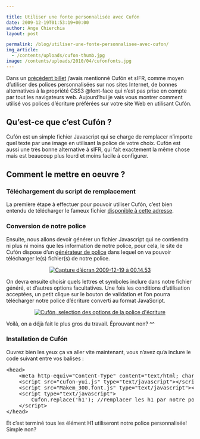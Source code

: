 ```yaml
---

title: Utiliser une fonte personnalisée avec Cufón
date: 2009-12-19T01:53:19+00:00
author: Ange Chierchia
layout: post

permalink: /blog/utiliser-une-fonte-personnalisee-avec-cufon/
img_article:
  - /contents/uploads/cufon-thumb.jpg
image: /contents/uploads/2010/04/cufonfonts.jpg
---
```

Dans un [précédent billet](http://chierchia.fr/webdesign/3-facons-dutiliser-une-police-decriture-exotique-sur-un-site-web/ "3 façons d’utiliser une police d’écriture “exotique” sur un site Web") j&rsquo;avais mentionné Cufón et sIFR, comme moyen d&rsquo;utiliser des polices personnalisées sur nos sites Internet, de bonnes alternatives à la propriété CSS3 @font-face qui n&rsquo;est pas prise en compte par tout les navigateurs web. Aujourd&rsquo;hui je vais vous montrer comment utilisé vos polices d&rsquo;écriture préférées sur votre site Web en utilisant Cufón.<!--more-->

## Qu&rsquo;est-ce que c&rsquo;est Cufón ?

Cufón est un simple fichier Javascript qui se charge de remplacer n&rsquo;importe quel texte par une image en utilisant la police de votre choix. Cufón est aussi une très bonne alternative à sIFR, qui fait exactement la même chose mais est beaucoup plus lourd et moins facile à configurer.

## Comment le mettre en oeuvre ?

### Téléchargement du script de remplacement

La première étape à effectuer pour pouvoir utiliser Cufón, c&rsquo;est bien entendu de télécharger le fameux fichier <a title="Télécharger Cufon" href="http://cufon.shoqolate.com/js/cufon-yui.js" target="_blank">disponible à cette adresse</a>.

### Conversion de notre police

Ensuite, nous allons devoir générer un fichier Javascript qui ne contiendra ni plus ni moins que les information de notre police, pour cela, le site de Cufón dispose d&rsquo;un <a title="Générateur de polices Cufon" href="http://cufon.shoqolate.com/generate/" target="_blank">générateur de police</a> dans lequel on va pouvoir télécharger le(s) fichier(s) de notre police.

<p style="text-align: center;">
  <a href="http://i1.wp.com/chierchia.fr/site/wp-content/uploads/Capture-d’écran-2009-12-19-à-00.14.53.jpg"><img class="aligncenter size-full wp-image-534" title="Cufón, selection d'une police d'écriture personnalisé" src="http://i1.wp.com/chierchia.fr/site/wp-content/uploads/Capture-d’écran-2009-12-19-à-00.14.53.jpg?resize=555%2C514" alt="Capture d’écran 2009-12-19 à 00.14.53" data-recalc-dims="1" /></a>
</p>

On devra ensuite choisir quels lettres et symboles inclure dans notre fichier généré, et d&rsquo;autres options facultatives. Une fois les conditions d&rsquo;utilisation acceptées, un petit clique sur le bouton de validation et l&rsquo;on pourra télécharger notre police d&rsquo;écriture converti au format JavaScript.

<p style="text-align: center;">
  <a href="http://i0.wp.com/chierchia.fr/site/wp-content/uploads/Capture-d’écran-2009-12-19-à-00.20.35.jpg"><img class="aligncenter size-full wp-image-535" title="Cufón, selection des options de la police d'écriture" src="http://i0.wp.com/chierchia.fr/site/wp-content/uploads/Capture-d’écran-2009-12-19-à-00.20.35.jpg?resize=555%2C515" alt="Cufón, selection des options de la police d'écriture" data-recalc-dims="1" /></a>
</p>

Voilà, on a déjà fait le plus gros du travail. Éprouvant non? ^^

### Installation de Cufón

Ouvrez bien les yeux ça va aller vite maintenant, vous n&rsquo;avez qu&rsquo;a inclure le code suivant entre vos balises <head></head> :

<pre class="brush:html">&lt;head&gt;
	&lt;meta http-equiv="Content-Type" content="text/html; charset=utf-8"&gt;
	&lt;script src="cufon-yui.js" type="text/javascript"&gt;&lt;/script&gt; //le script Cufon
	&lt;script src="Makem_300.font.js" type="text/javascript"&gt;&lt;/script&gt; //notre police converti
	&lt;script type="text/javascript"&gt;
		Cufon.replace('h1'); //remplacer les h1 par notre police
	&lt;/script&gt;
&lt;/head&gt;</pre>

Et c&rsquo;est terminé tous les élément H1 utiliseront notre police personnalisée! Simple non?